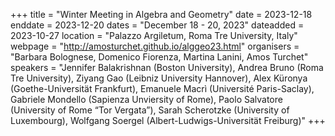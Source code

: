 +++
title = "Winter Meeting in Algebra and Geometry"
date = 2023-12-18
enddate = 2023-12-20
dates = "December 18 - 20, 2023"
dateadded = 2023-10-27
location = "Palazzo Argiletum, Roma Tre University, Italy"
webpage = "http://amosturchet.github.io/alggeo23.html"
organisers = "Barbara Bolognese, Domenico Fiorenza, Martina Lanini, Amos Turchet"
speakers = "Jennifer Balakrishnan (Boston University), Andrea Bruno (Roma Tre University), Ziyang Gao (Leibniz University Hannover), Alex Küronya (Goethe-Universität Frankfurt), Emanuele Macrì (Université Paris-Saclay), Gabriele Mondello (Sapienza Unviersity of Rome), Paolo Salvatore (University of Rome “Tor Vergata”), Sarah Scherotzke (University of Luxembourg), Wolfgang Soergel (Albert-Ludwigs-Universität Freiburg)"
+++

